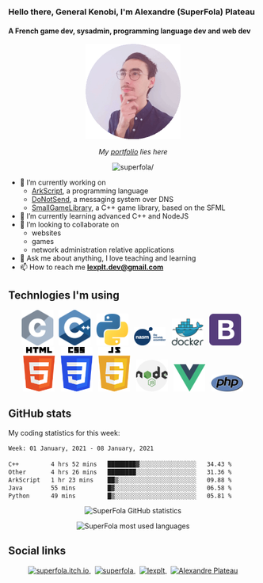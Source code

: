 ### Hello there, General Kenobi, I'm Alexandre (SuperFola) Plateau
#### A French game dev, sysadmin, programming language dev and web dev

<p align="center">
    <a href="https://superfola.github.io/"><img src=cross_process-0.5-circle.gif width="192px" /></a>
</p>
<p align="center">
    <i>My <a href="https://superfola.github.io/">portfolio</a> lies here</i>
</p>

<p align="center">
    <img src=https://komarev.com/ghpvc/?username=superfola alt=superfola/>
</p>

<p>
    <ul>
        <li>🔭 I’m currently working on
            <ul>
                <li><a href=https://github.com/ArkScript-lang/Ark>ArkScript</a>, a programming language</li>
                <li><a href=https://github.com/SuperFola/DoNotSend>DoNotSend</a>, a messaging system over DNS</li>
                <li><a href=https://github.com/SuperFola/SmallGameLibrary>SmallGameLibrary</a>, a C++ game library, based on the SFML</li>
            </ul>
        </li>
        <li>🌱 I’m currently learning advanced C++ and NodeJS</li>
        <li>👯 I’m looking to collaborate on
            <ul>
                <li>websites</li>
                <li>games</li>
                <li>network administration relative applications</li>
            </ul>
        </li>
        <li>💬 Ask me about anything, I love teaching and learning</li>
        <li>📫 How to reach me <strong><a href=mailto:lexplt.dev@gmail.com>lexplt.dev@gmail.com</a></strong></li>
    </ul>
</p>

## Technlogies I'm using
<p align="center">
    <img width="64px" src="c-lang.png" />&nbsp;&nbsp;
    <img width="64px" src="cpp-lang.png" />&nbsp;&nbsp;
    <img width="64px" src="python-lang.png" />&nbsp;&nbsp;
    <img width="64px" src="nasm-lang.png" />&nbsp;&nbsp;
    <img width="64px" src="docker.png" />&nbsp;&nbsp;
    <img width="64px" src="bootstrap.png" />&nbsp;&nbsp;
    <img width="64px" src="html-lang.png" />&nbsp;&nbsp;
    <img width="64px" src="css-lang.png" />&nbsp;&nbsp;
    <img width="64px" src="js-lang.png" />&nbsp;&nbsp;
    <img width="64px" src="nodejs.png" />&nbsp;&nbsp;
    <img width="64px" src="vuejs.png" />&nbsp;&nbsp;
    <img width="64px" src="php-lang.png" />
</p>

## GitHub stats

My coding statistics for this week:
<!--START_SECTION:waka-->
```text
Week: 01 January, 2021 - 08 January, 2021

C++         4 hrs 52 mins   ████████▓░░░░░░░░░░░░░░░░   34.43 % 
Other       4 hrs 26 mins   ████████░░░░░░░░░░░░░░░░░   31.36 % 
ArkScript   1 hr 23 mins    ██▒░░░░░░░░░░░░░░░░░░░░░░   09.88 % 
Java        55 mins         █▓░░░░░░░░░░░░░░░░░░░░░░░   06.58 % 
Python      49 mins         █▒░░░░░░░░░░░░░░░░░░░░░░░   05.81 % 
```
<!--END_SECTION:waka-->
<p align="center">
    <img src=https://github-readme-stats.superfola.vercel.app/api?username=SuperFola&show_icons=true&count_private=true&theme=synthwave&include_all_commits=true alt="SuperFola GitHub statistics" />
</p>
<p align="center">
    <img src=https://github-readme-stats.superfola.vercel.app/api/top-langs/?username=SuperFola&layout=compact alt="SuperFola most used languages" />
</p>

## Social links
<p align="center">
    <a href=https://superfola.github.io target="blank">
        <img align="center" src=https://cdn.jsdelivr.net/npm/simple-icons@3.0.1/icons/itch-dot-io.svg alt="superfola.itch.io" height="48px" />
    </a>
    &nbsp;
    <a href=https://dev.to/superfola target="blank">
        <img align="center" src=https://cdn.jsdelivr.net/npm/simple-icons@3.0.1/icons/dev-dot-to.svg alt="superfola" height="48px" />
    </a>
    &nbsp;
    <a href=https://twitter.com/lexplt target="blank">
        <img align="center" src=https://cdn.jsdelivr.net/npm/simple-icons@3.0.1/icons/twitter.svg alt="lexplt" height="48px" />
    </a>
    &nbsp;
    <a href=https://www.linkedin.com/in/alexandre-plateau-12f target="blank">
        <img align="center" src=https://cdn.jsdelivr.net/npm/simple-icons@3.0.1/icons/linkedin.svg alt="Alexandre Plateau" height="48px" />
    </a>
</p>
